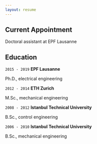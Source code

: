 ```yaml
---
layout: resume
---
```


## Current Appointment

Doctoral assistant at EPF Lausanne

## Education

`2015 - 2019`
__EPF Lausanne__

Ph.D., electrical engineering

`2012 - 2014`
__ETH Zurich__

M.Sc., mechanical engineering

`2008 - 2012`
__Istanbul Technical University__

B.Sc., control engineering

`2006 - 2010`
__Istanbul Technical University__

B.Sc., mechanical engineering
